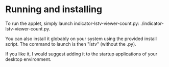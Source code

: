 Running and installing
======================

To run the applet, simply launch indicator-lstv-viewer-count.py: ./indicator-lstv-viewer-count.py.

You can also install it globably on your system using the provided install
script. The command to launch is then "lstv" (without the .py).

If you like it, I would suggest adding it to the startup applications of your desktop
environment.